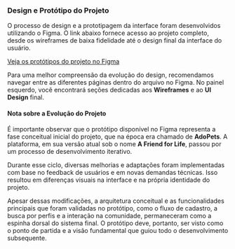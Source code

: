 
### Design e Protótipo do Projeto

O processo de design e a prototipagem da interface foram desenvolvidos utilizando o Figma. O link abaixo fornece acesso ao projeto completo, desde os wireframes de baixa fidelidade até o design final da interface do usuário.

[Veja os protótipos do projeto no Figma](https://www.figma.com/design/uG2MdnS6IGXu40bu2VWdhV/AdoPets---Website--Community-?node-id=10-2&p=f)

Para uma melhor compreensão da evolução do design, recomendamos navegar entre as diferentes páginas dentro do arquivo no Figma. No painel esquerdo, você encontrará seções dedicadas aos **Wireframes** e ao **UI Design** final.

#### Nota sobre a Evolução do Projeto

É importante observar que o protótipo disponível no Figma representa a fase conceitual inicial do projeto, que na época era chamado de **AdoPets**. A plataforma, em sua versão atual sob o nome **A Friend for Life**, passou por um processo de desenvolvimento iterativo.

Durante esse ciclo, diversas melhorias e adaptações foram implementadas com base no feedback de usuários e em novas demandas técnicas. Isso resultou em diferenças visuais na interface e na própria identidade do projeto.

Apesar dessas modificações, a arquitetura conceitual e as funcionalidades principais que foram validadas no protótipo, como o fluxo de cadastro, a busca por perfis e a interação na comunidade, permaneceram como a espinha dorsal do sistema final. O protótipo deve, portanto, ser visto como o ponto de partida e a visão fundamental que guiou todo o desenvolvimento subsequente.
